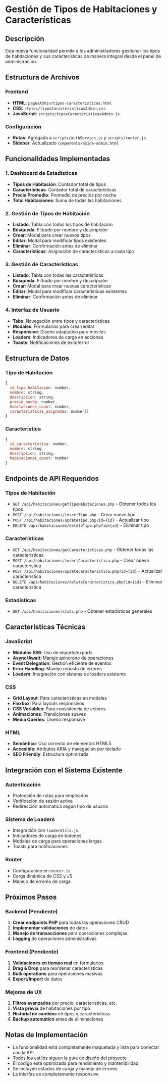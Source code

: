 # Gestión de Tipos de Habitaciones y Características

## Descripción

Esta nueva funcionalidad permite a los administradores gestionar los tipos de habitaciones y sus características de manera integral desde el panel de administración.

## Estructura de Archivos

### Frontend
- **HTML**: `pagesAdmin/tipos-caracteristicas.html`
- **CSS**: `styles/tiposCaracteristicasAdmin.css`
- **JavaScript**: `scripts/tiposCaracteristicasAdmin.js`

### Configuración
- **Rutas**: Agregada a `scripts/authService.js` y `scripts/router.js`
- **Sidebar**: Actualizado `components/aside-admin.html`

## Funcionalidades Implementadas

### 1. Dashboard de Estadísticas
- **Tipos de Habitación**: Contador total de tipos
- **Características**: Contador total de características
- **Precio Promedio**: Promedio de precios por noche
- **Total Habitaciones**: Suma de todas las habitaciones

### 2. Gestión de Tipos de Habitación
- **Listado**: Tabla con todos los tipos de habitación
- **Búsqueda**: Filtrado por nombre y descripción
- **Crear**: Modal para crear nuevos tipos
- **Editar**: Modal para modificar tipos existentes
- **Eliminar**: Confirmación antes de eliminar
- **Características**: Asignación de características a cada tipo

### 3. Gestión de Características
- **Listado**: Tabla con todas las características
- **Búsqueda**: Filtrado por nombre y descripción
- **Crear**: Modal para crear nuevas características
- **Editar**: Modal para modificar características existentes
- **Eliminar**: Confirmación antes de eliminar

### 4. Interfaz de Usuario
- **Tabs**: Navegación entre tipos y características
- **Modales**: Formularios para crear/editar
- **Responsive**: Diseño adaptativo para móviles
- **Loaders**: Indicadores de carga en acciones
- **Toasts**: Notificaciones de éxito/error

## Estructura de Datos

### Tipo de Habitación
```javascript
{
  id_tipo_habitacion: number,
  nombre: string,
  descripcion: string,
  precio_noche: number,
  habitaciones_count: number,
  caracteristicas_asignadas: number[]
}
```

### Característica
```javascript
{
  id_caracteristica: number,
  nombre: string,
  descripcion: string,
  habitaciones_count: number
}
```

## Endpoints de API Requeridos

### Tipos de Habitación
- `GET /api/habitaciones/getTipoHabitaciones.php` - Obtener todos los tipos
- `POST /api/habitaciones/insertTipo.php` - Crear nuevo tipo
- `POST /api/habitaciones/updateTipo.php?id={id}` - Actualizar tipo
- `DELETE /api/habitaciones/deleteTipo.php?id={id}` - Eliminar tipo

### Características
- `GET /api/habitaciones/getCaracteristicas.php` - Obtener todas las características
- `POST /api/habitaciones/insertCaracteristica.php` - Crear nueva característica
- `POST /api/habitaciones/updateCaracteristica.php?id={id}` - Actualizar característica
- `DELETE /api/habitaciones/deleteCaracteristica.php?id={id}` - Eliminar característica

### Estadísticas
- `GET /api/habitaciones/stats.php` - Obtener estadísticas generales

## Características Técnicas

### JavaScript
- **Módulos ES6**: Uso de imports/exports
- **Async/Await**: Manejo asíncrono de operaciones
- **Event Delegation**: Gestión eficiente de eventos
- **Error Handling**: Manejo robusto de errores
- **Loaders**: Integración con sistema de loaders existente

### CSS
- **Grid Layout**: Para características en modales
- **Flexbox**: Para layouts responsivos
- **CSS Variables**: Para consistencia de colores
- **Animaciones**: Transiciones suaves
- **Media Queries**: Diseño responsive

### HTML
- **Semántico**: Uso correcto de elementos HTML5
- **Accesible**: Atributos ARIA y navegación por teclado
- **SEO Friendly**: Estructura optimizada

## Integración con el Sistema Existente

### Autenticación
- Protección de rutas para empleados
- Verificación de sesión activa
- Redirección automática según tipo de usuario

### Sistema de Loaders
- Integración con `loaderUtils.js`
- Indicadores de carga en botones
- Modales de carga para operaciones largas
- Toasts para notificaciones

### Router
- Configuración en `router.js`
- Carga dinámica de CSS y JS
- Manejo de errores de carga

## Próximos Pasos

### Backend (Pendiente)
1. **Crear endpoints PHP** para todas las operaciones CRUD
2. **Implementar validaciones** de datos
3. **Manejo de transacciones** para operaciones complejas
4. **Logging** de operaciones administrativas

### Frontend (Pendiente)
1. **Validaciones en tiempo real** en formularios
2. **Drag & Drop** para reordenar características
3. **Bulk operations** para operaciones masivas
4. **Export/Import** de datos

### Mejoras de UX
1. **Filtros avanzados** por precio, características, etc.
2. **Vista previa** de habitaciones por tipo
3. **Historial de cambios** en tipos y características
4. **Backup automático** antes de eliminaciones

## Notas de Implementación

- La funcionalidad está completamente maquetada y lista para conectar con la API
- Todos los estilos siguen la guía de diseño del proyecto
- El código está optimizado para rendimiento y mantenibilidad
- Se incluyen estados de carga y manejo de errores
- La interfaz es completamente responsive 